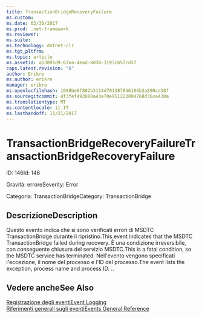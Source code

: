 ```yaml
---
title: TransactionBridgeRecoveryFailure
ms.custom: 
ms.date: 03/30/2017
ms.prod: .net-framework
ms.reviewer: 
ms.suite: 
ms.technology: dotnet-clr
ms.tgt_pltfrm: 
ms.topic: article
ms.assetid: a53891d9-67ea-4ead-8d38-3193cb57cd37
caps.latest.revision: "6"
author: Erikre
ms.author: erikre
manager: erikre
ms.openlocfilehash: 1088be8f802b3114d701387846186b2a890cd38f
ms.sourcegitcommit: 4f3fef493080a43e70e951223894768d36ce430a
ms.translationtype: MT
ms.contentlocale: it-IT
ms.lasthandoff: 11/21/2017
---
```

# <a name="transactionbridgerecoveryfailure"></a><span data-ttu-id="7f2bf-102">TransactionBridgeRecoveryFailure</span><span class="sxs-lookup"><span data-stu-id="7f2bf-102">TransactionBridgeRecoveryFailure</span></span>
<span data-ttu-id="7f2bf-103">ID: 146</span><span class="sxs-lookup"><span data-stu-id="7f2bf-103">Id: 146</span></span>  
  
 <span data-ttu-id="7f2bf-104">Gravità: errore</span><span class="sxs-lookup"><span data-stu-id="7f2bf-104">Severity: Error</span></span>  
  
 <span data-ttu-id="7f2bf-105">Categoria: TransactionBridge</span><span class="sxs-lookup"><span data-stu-id="7f2bf-105">Category: TransactionBridge</span></span>  
  
## <a name="description"></a><span data-ttu-id="7f2bf-106">Descrizione</span><span class="sxs-lookup"><span data-stu-id="7f2bf-106">Description</span></span>  
 <span data-ttu-id="7f2bf-107">Questo evento indica che si sono verificati errori di MSDTC TransactionBridge durante il ripristino.</span><span class="sxs-lookup"><span data-stu-id="7f2bf-107">This event indicates that the MSDTC TransactionBridge failed during recovery.</span></span> <span data-ttu-id="7f2bf-108">È una condizione irreversibile, con conseguente chiusura del servizio MSDTC.</span><span class="sxs-lookup"><span data-stu-id="7f2bf-108">This is a fatal condition, so the MSDTC service has terminated.</span></span> <span data-ttu-id="7f2bf-109">Nell'evento vengono specificati l'eccezione, il nome del processo e l'ID del processo.</span><span class="sxs-lookup"><span data-stu-id="7f2bf-109">The event lists the exception, process name and process ID.</span></span> <span data-ttu-id="7f2bf-110">.</span><span class="sxs-lookup"><span data-stu-id="7f2bf-110">.</span></span>  
  
## <a name="see-also"></a><span data-ttu-id="7f2bf-111">Vedere anche</span><span class="sxs-lookup"><span data-stu-id="7f2bf-111">See Also</span></span>  
 [<span data-ttu-id="7f2bf-112">Registrazione degli eventi</span><span class="sxs-lookup"><span data-stu-id="7f2bf-112">Event Logging</span></span>](../../../../../docs/framework/wcf/diagnostics/event-logging/index.md)  
 [<span data-ttu-id="7f2bf-113">Riferimenti generali sugli eventi</span><span class="sxs-lookup"><span data-stu-id="7f2bf-113">Events General Reference</span></span>](../../../../../docs/framework/wcf/diagnostics/event-logging/events-general-reference.md)
